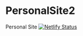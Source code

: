 # PersonalSite2
Personal Site
[![Netlify Status](https://api.netlify.com/api/v1/badges/64826429-e3ed-48cb-a7a9-ca25f35f9a33/deploy-status)](https://app.netlify.com/sites/admiring-wiles-61c8b8/deploys)
